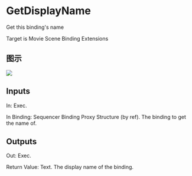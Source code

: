 # GetDisplayName

Get this binding's name

Target is Movie Scene Binding Extensions

## 图示

![]($-20221218-20541911.png)

## Inputs

In: Exec.

In Binding: Sequencer Binding Proxy Structure (by ref). The binding to get the name of.  

## Outputs

Out: Exec.

Return Value: Text. The display name of the binding.

